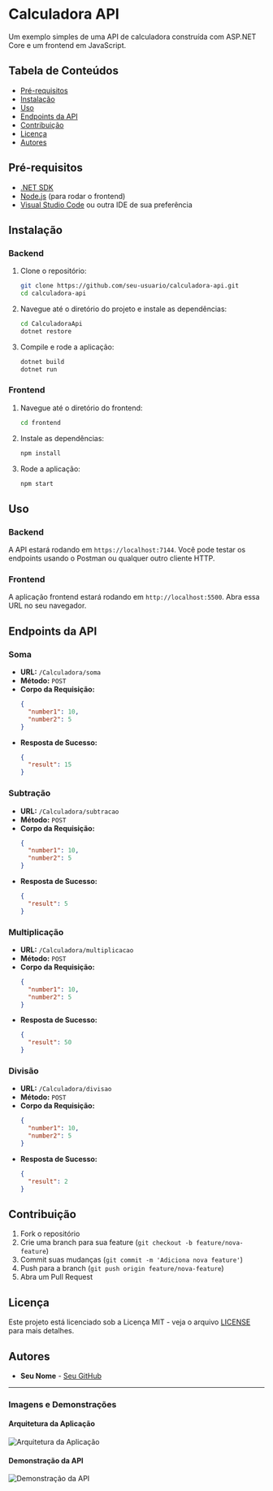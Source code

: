 # Calculadora API

Um exemplo simples de uma API de calculadora construída com ASP.NET Core e um frontend em JavaScript.

## Tabela de Conteúdos

- [Pré-requisitos](#pré-requisitos)
- [Instalação](#instalação)
- [Uso](#uso)
- [Endpoints da API](#endpoints-da-api)
- [Contribuição](#contribuição)
- [Licença](#licença)
- [Autores](#autores)

## Pré-requisitos

- [.NET SDK](https://dotnet.microsoft.com/download)
- [Node.js](https://nodejs.org/) (para rodar o frontend)
- [Visual Studio Code](https://code.visualstudio.com/) ou outra IDE de sua preferência

## Instalação

### Backend

1. Clone o repositório:
    ```bash
    git clone https://github.com/seu-usuario/calculadora-api.git
    cd calculadora-api
    ```

2. Navegue até o diretório do projeto e instale as dependências:
    ```bash
    cd CalculadoraApi
    dotnet restore
    ```

3. Compile e rode a aplicação:
    ```bash
    dotnet build
    dotnet run
    ```

### Frontend

1. Navegue até o diretório do frontend:
    ```bash
    cd frontend
    ```

2. Instale as dependências:
    ```bash
    npm install
    ```

3. Rode a aplicação:
    ```bash
    npm start
    ```

## Uso

### Backend

A API estará rodando em `https://localhost:7144`. Você pode testar os endpoints usando o Postman ou qualquer outro cliente HTTP.

### Frontend

A aplicação frontend estará rodando em `http://localhost:5500`. Abra essa URL no seu navegador.

## Endpoints da API

### Soma

- **URL:** `/Calculadora/soma`
- **Método:** `POST`
- **Corpo da Requisição:**
    ```json
    {
      "number1": 10,
      "number2": 5
    }
    ```
- **Resposta de Sucesso:**
    ```json
    {
      "result": 15
    }
    ```

### Subtração

- **URL:** `/Calculadora/subtracao`
- **Método:** `POST`
- **Corpo da Requisição:**
    ```json
    {
      "number1": 10,
      "number2": 5
    }
    ```
- **Resposta de Sucesso:**
    ```json
    {
      "result": 5
    }
    ```

### Multiplicação

- **URL:** `/Calculadora/multiplicacao`
- **Método:** `POST`
- **Corpo da Requisição:**
    ```json
    {
      "number1": 10,
      "number2": 5
    }
    ```
- **Resposta de Sucesso:**
    ```json
    {
      "result": 50
    }
    ```

### Divisão

- **URL:** `/Calculadora/divisao`
- **Método:** `POST`
- **Corpo da Requisição:**
    ```json
    {
      "number1": 10,
      "number2": 5
    }
    ```
- **Resposta de Sucesso:**
    ```json
    {
      "result": 2
    }
    ```

## Contribuição

1. Fork o repositório
2. Crie uma branch para sua feature (`git checkout -b feature/nova-feature`)
3. Commit suas mudanças (`git commit -m 'Adiciona nova feature'`)
4. Push para a branch (`git push origin feature/nova-feature`)
5. Abra um Pull Request

## Licença

Este projeto está licenciado sob a Licença MIT - veja o arquivo [LICENSE](LICENSE) para mais detalhes.

## Autores

- **Seu Nome** - [Seu GitHub](https://github.com/seu-usuario)

---

### Imagens e Demonstrações

#### Arquitetura da Aplicação

![Arquitetura da Aplicação](path/to/your/image.png)

#### Demonstração da API

![Demonstração da API](path/to/your/image.png)